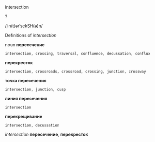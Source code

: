 intersection

?

/ˌin(t)ərˈsekSH(ə)n/

Definitions of _intersection_

noun
**пересечение**

    intersection, crossing, traversal, confluence, decussation, conflux
**перекресток**

    intersection, crossroads, crossroad, crossing, junction, crossway
**точка пересечения**

    intersection, junction, cusp
**линия пересечения**

    intersection
**перекрещивание**

    intersection, decussation

_intersection_
**пересечение**, **перекресток**